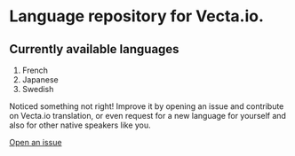 # Language repository for Vecta.io. 

## Currently available languages
1. French
1. Japanese
1. Swedish

Noticed something not right! Improve it by opening an issue and contribute on Vecta.io translation, or even request for a new language for yourself and also for other native speakers like you.

[Open an issue](https://github.com/vecta-io/languages/issues/new?labels=enhancement)
